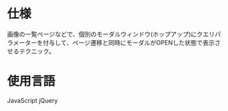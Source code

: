 # 仕様
画像の一覧ページなどで、個別のモーダルウィンドウ(ホップアップ)にクエリパラメーターを付与して、ページ遷移と同時にモーダルがOPENした状態で表示させるテクニック。  


# 使用言語
JavaScript jQuery
